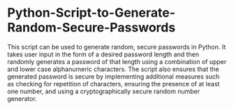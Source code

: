 # Python-Script-to-Generate-Random-Secure-Passwords
This script can be used to generate random, secure passwords in Python. 
It takes user input in the form of a desired password length and then randomly generates a password of that length using a combination of upper and 
lower case alphanumeric characters. The script also ensures that the generated password is secure by implementing additional measures such as checking 
for repetition of characters, ensuring the presence of at least one number, and using a cryptographically secure random number generator.



